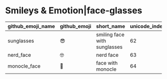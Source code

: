 # Smileys & Emotion|face-glasses

|github_emoji_name|github_emoji|short_name|unicode_index|
|---|---|---|---|
|sunglasses|:sunglasses:|smiling face with sunglasses|62|
|nerd_face|:nerd_face:|nerd face|63|
|monocle_face|:monocle_face:|face with monocle|64|
